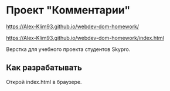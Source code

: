 # Проект "Комментарии"

https://Alex-Klim93.github.io/webdev-dom-homework/

https://Alex-Klim93.github.io/webdev-dom-homework/index.html

Верстка для учебного проекта студентов Skypro.

## Как разрабатывать

Открой index.html в браузере.
